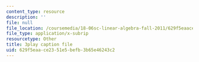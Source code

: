 ```yaml
---
content_type: resource
description: ''
file: null
file_location: /coursemedia/18-06sc-linear-algebra-fall-2011/629f5eaace2351e5befb3b65e46243c2_KUuxdk_V7To.vtt
file_type: application/x-subrip
resourcetype: Other
title: 3play caption file
uid: 629f5eaa-ce23-51e5-befb-3b65e46243c2
---
```

